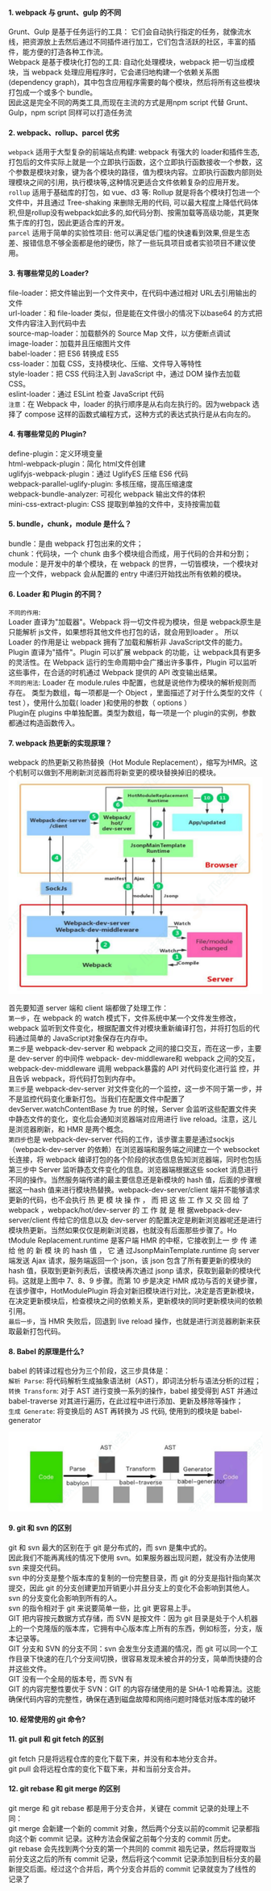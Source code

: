 #### 1. webpack 与 grunt、gulp 的不同
Grunt、Gulp 是基于任务运⾏的⼯具： 它们会⾃动执⾏指定的任务，就像流⽔线，把资源放上去然后通过不同插件进⾏加⼯，它们包含活跃的社区，丰富的插件，能⽅便的打造各种⼯作流。       
Webpack 是基于模块化打包的⼯具: ⾃动化处理模块，webpack 把⼀切当成模块，当 webpack 处理应⽤程序时，它会递归地构建⼀个依赖关系图 (dependency graph)，其中包含应⽤程序需要的每个模块，然后将所有这些模块打包成⼀个或多个 bundle。    
因此这是完全不同的两类⼯具,⽽现在主流的⽅式是⽤npm script 代替 Grunt、Gulp，npm script 同样可以打造任务流  

#### 2. webpack、rollup、parcel 优劣
`webpack` 适⽤于⼤型复杂的前端站点构建: webpack 有强⼤的 loader和插件⽣态,打包后的⽂件实际上就是⼀个⽴即执⾏函数，这个⽴即执⾏函数接收⼀个参数，这个参数是模块对象，键为各个模块的路径，值为模块内容。⽴即执⾏函数内部则处理模块之间的引⽤，执⾏模块等,这种情况更适合⽂件依赖复杂的应⽤开发。   
`rollup` 适⽤于基础库的打包，如 vue、d3 等: Rollup 就是将各个模块打包进⼀个⽂件中，并且通过 Tree-shaking 来删除⽆⽤的代码, 可以最⼤程度上降低代码体积,但是rollup没有webpack如此多的,如代码分割、按需加载等⾼级功能，其更聚焦于库的打包，因此更适合库的开发。   
`parcel` 适⽤于简单的实验性项⽬: 他可以满⾜低⻔槛的快速看到效果,但是⽣态差、报错信息不够全⾯都是他的硬伤，除了⼀些玩具项⽬或者实验项⽬不建议使⽤。   

#### 3. 有哪些常⻅的 Loader?
file-loader：把⽂件输出到⼀个⽂件夹中，在代码中通过相对 URL去引⽤输出的⽂件   
url-loader：和 file-loader 类似，但是能在⽂件很⼩的情况下以base64 的⽅式把⽂件内容注⼊到代码中去  
source-map-loader：加载额外的 Source Map ⽂件，以⽅便断点调试   
image-loader：加载并且压缩图⽚⽂件   
babel-loader：把 ES6 转换成 ES5   
css-loader：加载 CSS，⽀持模块化、压缩、⽂件导⼊等特性   
style-loader：把 CSS 代码注⼊到 JavaScript 中，通过 DOM 操作去加载 CSS。   
eslint-loader：通过 ESLint 检查 JavaScript 代码   
`注意`：在 Webpack 中，loader 的执行顺序是从右向左执行的。因为webpack 选择了 compose 这样的函数式编程方式，这种方式的表达式执行是从右向左的。

#### 4. 有哪些常⻅的 Plugin?
define-plugin：定义环境变量   
html-webpack-plugin：简化 html⽂件创建   
uglifyjs-webpack-plugin：通过 UglifyES 压缩 ES6 代码   
webpack-parallel-uglify-plugin: 多核压缩，提⾼压缩速度   
webpack-bundle-analyzer: 可视化 webpack 输出⽂件的体积   
mini-css-extract-plugin: CSS 提取到单独的⽂件中，⽀持按需加载    

#### 5. bundle，chunk，module 是什么？
bundle：是由 webpack 打包出来的⽂件；   
chunk：代码块，⼀个 chunk 由多个模块组合⽽成，⽤于代码的合并和分割；   
module：是开发中的单个模块，在 webpack 的世界，⼀切皆模块，⼀个模块对应⼀个⽂件，webpack 会从配置的 entry 中递归开始找出所有依赖的模块。

#### 6. Loader 和 Plugin 的不同？
`不同的作⽤`:   
Loader 直译为"加载器"。Webpack 将⼀切⽂件视为模块，但是 webpack原⽣是只能解析 js⽂件，如果想将其他⽂件也打包的话，就会⽤到loader 。 所以 Loader 的作⽤是让 webpack 拥有了加载和解析⾮
JavaScript⽂件的能⼒。   
Plugin 直译为"插件"。Plugin 可以扩展 webpack 的功能，让 webpack具有更多的灵活性。在 Webpack 运⾏的⽣命周期中会⼴播出许多事件，Plugin 可以监听这些事件，在合适的时机通过 Webpack 提供的
API 改变输出结果。   
`不同的⽤法`:
Loader 在 module.rules 中配置，也就是说他作为模块的解析规则⽽存在。 类型为数组，每⼀项都是⼀个 Object ，⾥⾯描述了对于什么类型的⽂件（ test ），使⽤什么加载( loader )和使⽤的参数（ options ）    
Plugin在 plugins 中单独配置。类型为数组，每⼀项是⼀个 plugin的实例，参数都通过构造函数传⼊。

#### 7. webpack 热更新的实现原理？
webpack 的热更新⼜称热替换（Hot Module Replacement），缩写为HMR。这个机制可以做到不⽤刷新浏览器⽽将新变更的模块替换掉旧的模块。     
![image](https://github.com/RyanLYC/RyanLYC/raw/main/images/HMR.png)     
 
⾸先要知道 server 端和 client 端都做了处理⼯作：   
`第⼀步`，在 webpack 的 watch 模式下，⽂件系统中某⼀个⽂件发⽣修改，webpack 监听到⽂件变化，根据配置⽂件对模块重新编译打包，并将打包后的代码通过简单的 JavaScript对象保存在内存中。  
`第⼆步`是 webpack-dev-server 和 webpack 之间的接⼝交互，⽽在这⼀步，主要是 dev-server 的中间件 webpack- dev-middleware和 webpack 之间的交互，webpack-dev-middleware 调⽤ webpack暴露的 API 对代码变化进⾏监 控，并且告诉 webpack，将代码打包到内存中。   
`第三步`是 webpack-dev-server 对⽂件变化的⼀个监控，这⼀步不同于第⼀步，并不是监控代码变化重新打包。当我们在配置⽂件中配置了 devServer.watchContentBase 为 true 的时候，Server 会监听这些配置⽂件夹中静态⽂件的变化，变化后会通知浏览器端对应⽤进⾏ live reload。注意，这⼉是浏览器刷新，和 HMR 是两个概念。    
`第四步`也是 webpack-dev-server 代码的⼯作，该步骤主要是通过sockjs（webpack-dev-server 的依赖）在浏览器端和服务端之间建⽴⼀个 websocket ⻓连接，将 webpack 编译打包的各个阶段的状态信息告知浏览器端，同时也包括第三步中 Server 监听静态⽂件变化的信息。浏览器端根据这些 socket 消息进⾏不同的操作。当然服务端传递的最主要信息还是新模块的 hash 值，后⾯的步骤根据这⼀hash 值来进⾏模块热替换。webpack-dev-server/client 端并不能够请求更新的代码，也不会执⾏ 热 更 模 块 操 作 ， ⽽ 把 这 些 ⼯ 作 ⼜ 交 回 给 了 webpack ，webpack/hot/dev-server 的 ⼯ 作 就 是 根 据webpack-dev-server/client 传给它的信息以及 dev-server 的配置决定是刷新浏览器呢还是进⾏模块热更新。当然如果仅仅是刷新浏览器，也就没有后⾯那些步骤了。Ho tModule Replacement.runtime 是客户端 HMR 的中枢，它接收到上⼀ 步 传 递 给 他 的 新 模 块 的 hash 值 ， 它 通 过JsonpMainTemplate.runtime 向 server 端发送 Ajax 请求，服务端返回⼀个 json，该 json 包含了所有要更新的模块的 hash 值，获取到更新列表后，该模块再次通过 jsonp 请求，获取到最新的模块代码。这就是上图中 7、8、9 步骤。⽽第 10 步是决定 HMR 成功与否的关键步骤，在该步骤中，HotModulePlugin 将会对新旧模块进⾏对⽐，决定是否更新模块，在决定更新模块后，检查模块之间的依赖关系，更新模块的同时更新模块间的依赖引⽤。   
`最后⼀步`，当 HMR 失败后，回退到 live reload 操作，也就是进⾏浏览器刷新来获取最新打包代码。

#### 8. Babel 的原理是什么?
babel 的转译过程也分为三个阶段，这三步具体是：   
`解析 Parse`: 将代码解析⽣成抽象语法树（AST），即词法分析与语法分析的过程；   
`转换 Transform`: 对于 AST 进⾏变换⼀系列的操作，babel 接受得到 AST 并通过 babel-traverse 对其进⾏遍历，在此过程中进⾏添加、更新及移除等操作；   
`⽣成 Generate`: 将变换后的 AST 再转换为 JS 代码, 使⽤到的模块是 babel-generator      

![image](https://github.com/RyanLYC/RyanLYC/raw/main/images/babel.png)     

#### 9. git 和 svn 的区别
git 和 svn 最大的区别在于 git 是分布式的，而 svn 是集中式的。   
因此我们不能再离线的情况下使用 svn。如果服务器出现问题，就没有办法使用 svn 来提交代码。  
svn 中的分支是整个版本库的复制的一份完整目录，而 git 的分支是指针指向某次提交，因此 git 的分支创建更加开销更小并且分支上的变化不会影响到其他人。svn 的分支变化会影响到所有的人。   
svn 的指令相对于 git 来说要简单一些，比 git 更容易上手。   
GIT 把内容按元数据方式存储，而 SVN 是按文件：因为 git 目录是处于个人机器上的一个克隆版的版本库，它拥有中心版本库上所有的东西，例如标签，分支，版本记录等。   
GIT 分支和 SVN 的分支不同：svn 会发生分支遗漏的情况，而 git 可以同一个工作目录下快速的在几个分支间切换，很容易发现未被合并的分支，简单而快捷的合并这些文件。   
GIT 没有一个全局的版本号，而 SVN 有   
GIT 的内容完整性要优于 SVN：GIT 的内容存储使用的是 SHA-1 哈希算法。这能确保代码内容的完整性，确保在遇到磁盘故障和网络问题时降低对版本库的破坏

#### 10. 经常使用的 git 命令?
    
#### 11. git pull 和 git fetch 的区别
git fetch 只是将远程仓库的变化下载下来，并没有和本地分支合并。   
git pull 会将远程仓库的变化下载下来，并和当前分支合并。   

#### 12. git rebase 和 git merge 的区别
git merge 和 git rebase 都是用于分支合并，关键在 commit 记录的处理上不同：    
git merge 会新建一个新的 commit 对象，然后两个分支以前的commit 记录都指向这个新 commit 记录。这种方法会保留之前每个分支的 commit 历史。   
git rebase 会先找到两个分支的第一个共同的 commit 祖先记录，然后将提取当前分支这之后的所有 commit 记录，然后将这个commit 记录添加到目标分支的最新提交后面。经过这个合并后，两个分支合并后的 commit 记录就变为了线性的记录了